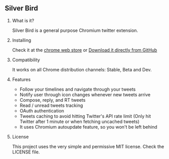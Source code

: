 ## Silver Bird ##

1. What is it?

    Silver Bird is a general purpose Chromium twitter extension.

2. Installing

    Check it at the [chrome web store](https://chrome.google.com/webstore/detail/encaiiljifbdbjlphpgpiimidegddhic)
	or
    [Download it directly from GitHub](https://github.com/downloads/cezarsa/silver_bird/silver_bird_1.9.8.1.crx)

3. Compatibility

    It works on all Chrome distribution channels: Stable, Beta and Dev.

4. Features

    * Follow your timelines and navigate through your tweets
    * Notify user through icon changes whenever new tweets arrive
    * Compose, reply, and RT tweets
    * Read / unread tweets tracking
    * OAuth authentication
    * Tweets caching to avoid hitting Twitter's API rate limit (Only hit Twitter after 1 minute or when fetching uncached tweets)
    * It uses Chromium autoupdate feature, so you won't be left behind

6. License

    This project uses the very simple and permissive MIT license. Check the LICENSE file.
